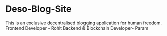 # Deso-Blog-Site
This is an exclusive decentralised blogging application for human freedom.
Frontend Developer - Rohit
Backend & Blockchain Developer- Param 

